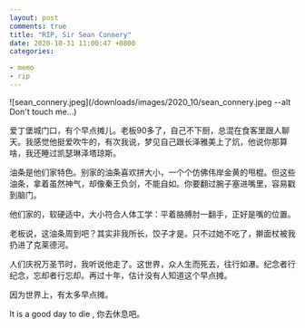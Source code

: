 ```yaml
---
layout: post
comments: true
title: "RIP, Sir Sean Connery"
date: 2020-10-31 11:00:47 +0800
categories: 

- memo
- rip
---
```


![sean_connery.jpeg](/downloads/images/2020_10/sean_connery.jpeg --alt Don't touch me...)

爱丁堡城门口，有个早点摊儿。老板90多了，自己不下厨，总混在食客里跟人聊天。我感觉他挺爱吹牛的，有次我说，梦见自己跟长泽雅美上了炕，他说你那算啥，我还睡过凯瑟琳泽塔琼斯。

油条是他们家特色。别家的油条喜欢拼大小，一个个仿佛伟岸金黄的甩棍。但这些油条，拿着虽然神气，却像秦王负剑，不能自如。你要翻过腕子塞进嘴里，容易戳到脑门。

他们家的，软硬适中，大小符合人体工学：平着胳膊肘一翻手，正好是嘴的位置。

老板说，这油条周到吧？其实非我所长，饺子才是。只不过她不吃了，擀面杖被我扔进了克莱德河。

人们庆祝万圣节时，我听说他走了。这世界，众人生而死去，往行如瀑。纪念者行纪念，忘却者行忘却。再过十年，估计没有人知道这个早点摊。

因为世界上，有太多早点摊。

It is a good day to die , 你去休息吧。
